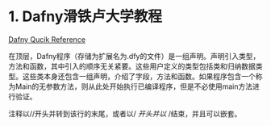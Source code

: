 




# 1. Dafny滑铁卢大学教程

[Dafny Qucik Reference](https://ece.uwaterloo.ca/~agurfink/stqam/tutorial/2021/03/23/dafny-quick-ref)



在顶层，Dafny程序（存储为扩展名为.dfy的文件）是一组声明。声明引入类型，方法和函数，其中引入的顺序无关紧要。这些用户定义的类型包括类和归纳数据类型。这些类本身还包含一组声明，介绍了字段，方法和函数。如果程序包含一个称为Main的无参数方法，则从此处开始执行已编译程序，但是不必使用main方法进行验证。

注释以//开头并转到该行的末尾，或者以/ *开头并以* /结束，并且可以嵌套。





























